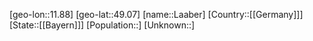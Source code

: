 ﻿---
location: [49.07,11.88]
type: City
tags:
- geo/City


SpocWebEntityId: 31770
isDeleted: false
confidential: public

---
[geo-lon::11.88]
[geo-lat::49.07]
[name::Laaber]
[Country::[[Germany]]]
[State::[[Bayern]]]
[Population::]
[Unknown::]

